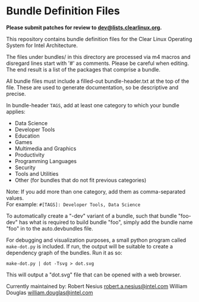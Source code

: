 Bundle Definition Files
=======================

**Please submit patches for review to dev@lists.clearlinux.org.**

This repository contains bundle definition files for the Clear Linux
Operating System for Intel Architecture.

The files under bundles/ in this directory are processed via m4 macros
and disregard lines start with '#' as comments.  Please be careful when
editing.  The end result is a list of the packages that comprise a bundle.

All bundle files must include a filled-out bundle-header.txt at the top
of the file. These are used to generate documentation, so be descriptive
and precise.

In bundle-header `TAGS`, add at least one category to which your bundle applies:

- Data Science
- Developer Tools
- Education 
- Games
- Multimedia and Graphics
- Productivity
- Programming Languages
- Security
- Tools and Utilities
- Other (for bundles that do not fit previous categories)

Note: If you add more than one category, add them as comma-separated values.  
For example: `#[TAGS]: Developer Tools, Data Science`

To automatically create a "-dev" variant of a bundle, such that bundle
"foo-dev" has what is required to build bundle "foo", simply add the bundle
name "foo" in to the auto.devbundles file.

For debugging and visualization purposes, a small python program called
`make-dot.py` is included. If run, the output will be suitable to create
a dependency graph of the bundles. Run it as so:

   `make-dot.py | dot -Tsvg > dot.svg`

This will output a "dot.svg" file that can be opened with a web browser.

Currently maintained by:
Robert Nesius <robert.a.nesius@intel.com>
William Douglas <william.douglas@intel.com>
